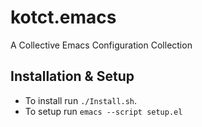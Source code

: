 kotct.emacs
===========

A Collective Emacs Configuration Collection

Installation & Setup
------------

* To install run `./Install.sh`.
* To setup run `emacs --script setup.el`
